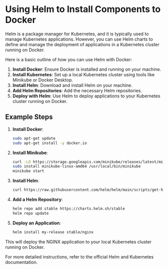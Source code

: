 # Using Helm to Install Components to Docker

Helm is a package manager for Kubernetes, and it is typically used to manage Kubernetes applications. However, you can use Helm charts to define and manage the deployment of applications in a Kubernetes cluster running on Docker.

Here is a basic outline of how you can use Helm with Docker:

1. **Install Docker**: Ensure Docker is installed and running on your machine.
2. **Install Kubernetes**: Set up a local Kubernetes cluster using tools like Minikube or Docker Desktop.
3. **Install Helm**: Download and install Helm on your machine.
4. **Add Helm Repositories**: Add the necessary Helm repositories.
5. **Deploy with Helm**: Use Helm to deploy applications to your Kubernetes cluster running on Docker.

## Example Steps

1. **Install Docker**:
    ```sh
    sudo apt-get update
    sudo apt-get install -y docker.io
    ```

2. **Install Minikube**:
    ```sh
    curl -LO https://storage.googleapis.com/minikube/releases/latest/minikube-linux-amd64
    sudo install minikube-linux-amd64 /usr/local/bin/minikube
    minikube start
    ```

3. **Install Helm**:
    ```sh
    curl https://raw.githubusercontent.com/helm/helm/main/scripts/get-helm-3 | bash
    ```

4. **Add a Helm Repository**:
    ```sh
    helm repo add stable https://charts.helm.sh/stable
    helm repo update
    ```

5. **Deploy an Application**:
    ```sh
    helm install my-release stable/nginx
    ```

This will deploy the NGINX application to your local Kubernetes cluster running on Docker.

For more detailed instructions, refer to the official Helm and Kubernetes documentation.
